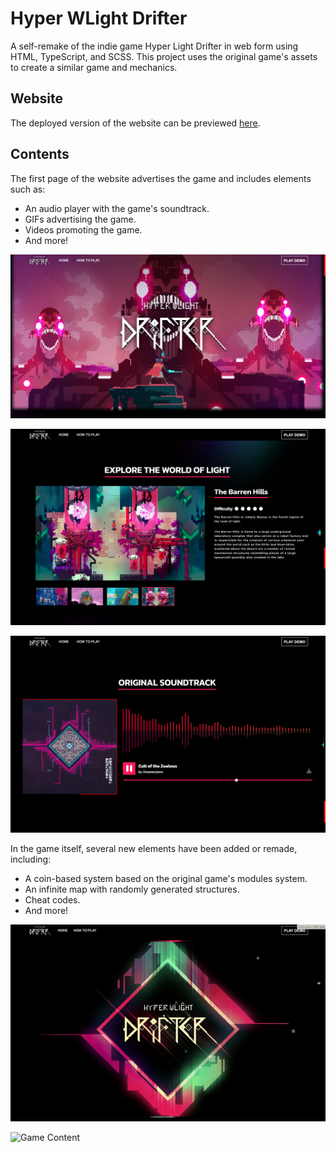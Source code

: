 # Hyper WLight Drifter
A self-remake of the indie game Hyper Light Drifter in web form using HTML, TypeScript, and SCSS. This project uses the original game's assets to create a similar game and mechanics.

## Website
The deployed version of the website can be previewed [here](https://yahkerobertkertasnya.github.io/HyperWLightDrifter).

## Contents
The first page of the website advertises the game and includes elements such as:
- An audio player with the game's soundtrack.
- GIFs advertising the game.
- Videos promoting the game.
- And more!

![Home Jumbotron](./assets/readme/home-1.png)

![Home Carousel](./assets/readme/home-2.png)

![Home Audio Player](./assets/readme/home-3.png)

In the game itself, several new elements have been added or remade, including:
- A coin-based system based on the original game's modules system.
- An infinite map with randomly generated structures.
- Cheat codes.
- And more!

![Game Home Screen](./assets/readme/game-1.gif)

![Game Content](./assets/readme/game-2.gif)
